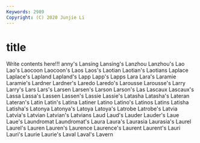 ```yaml
---
Keywords: 2989
Copyright: (C) 2020 Junjie Li
---
```


# title

Write contents here!!!
anny's 
Lansing
Lansing's 
Lanzhou 
Lanzhou's 
Lao 
Lao's 
Laocoon 
Laocoon's 
Laos 
Laos's 
Laotian
Laotian's 
Laotians 
Laplace 
Laplace's 
Lapland 
Lapland's 
Lapp 
Lapp's 
Lapps 
Lara
Lara's 
Laramie 
Laramie's 
Lardner 
Lardner's 
Laredo 
Laredo's 
Larousse 
Larousse's 
Larry
Larry's 
Lars 
Lars's 
Larsen 
Larsen's 
Larson 
Larson's 
Las 
Lascaux 
Lascaux's
Lassa 
Lassa's 
Lassen 
Lassen's 
Lassie 
Lassie's 
Latasha 
Latasha's 
Lateran 
Lateran's
Latin 
Latin's 
Latina 
Latiner 
Latino 
Latino's 
Latinos 
Latins 
Latisha 
Latisha's
Latonya 
Latonya's 
Latoya 
Latoya's 
Latrobe 
Latrobe's 
Latvia 
Latvia's 
Latvian 
Latvian's
Latvians 
Laud 
Laud's 
Lauder 
Lauder's 
Laue 
Laue's 
Laundromat 
Laundromat's 
Laura
Laura's 
Laurasia 
Laurasia's 
Laurel 
Laurel's 
Lauren 
Lauren's 
Laurence 
Laurence's 
Laurent
Laurent's 
Lauri 
Lauri's 
Laurie 
Laurie's 
Laval 
Laval's 
Lavern 
